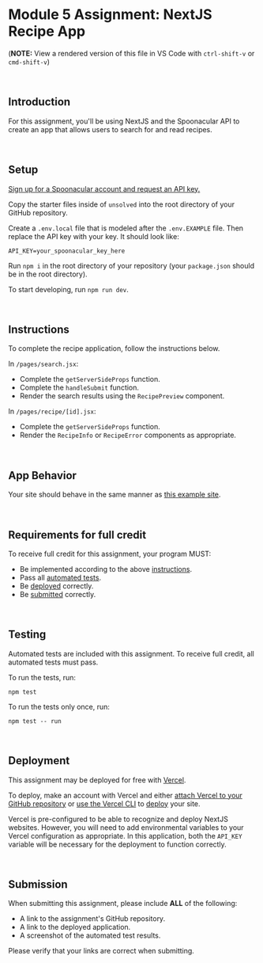 # Module 5 Assignment: NextJS Recipe App

(**NOTE:** View a rendered version of this file in VS Code with `ctrl-shift-v` or `cmd-shift-v`)

&nbsp;
## Introduction

For this assignment, you'll be using NextJS and the Spoonacular API to create an app that allows users to search for and read recipes.

&nbsp;
## Setup

[Sign up for a Spoonacular account and request an API key.](https://spoonacular.com/food-api/console#Dashboard)

Copy the starter files inside of `unsolved` into the root directory of your GitHub repository.

Create a `.env.local` file that is modeled after the `.env.EXAMPLE` file. Then replace the API key with your key. It should look like:

```
API_KEY=your_spoonacular_key_here
```

Run `npm i` in the root directory of your repository (your `package.json` should be in the root directory).

To start developing, run `npm run dev`.

&nbsp;
## Instructions

To complete the recipe application, follow the instructions below.

In `/pages/search.jsx`:
- Complete the `getServerSideProps` function.
- Complete the `handleSubmit` function.
- Render the search results using the `RecipePreview` component.

In `/pages/recipe/[id].jsx`:
- Complete the `getServerSideProps` function.
- Render the `RecipeInfo` or `RecipeError` components as appropriate.

&nbsp;
## App Behavior

Your site should behave in the same manner as [this example site](https://yummy-recipe-example.vercel.app/).

&nbsp;
## Requirements for full credit

To receive full credit for this assignment, your program MUST:

  * Be implemented according to the above [instructions](#instructions).
  * Pass all [automated tests](#testing).
  * Be [deployed](#deployment) correctly.
  * Be [submitted](#submission) correctly. 

&nbsp;
## Testing

Automated tests are included with this assignment. To receive full credit, all automated tests must pass.

To run the tests, run:

```
npm test
```

To run the tests only once, run:

```
npm test -- run
```

&nbsp;
## Deployment

This assignment may be deployed for free with [Vercel](https://vercel.com/docs).

To deploy, make an account with Vercel and either [attach Vercel to your GitHub repository](https://vercel.com/docs/concepts/get-started/deploy#create-and-deploy-a-project) or [use the Vercel CLI](https://vercel.com/docs/cli) to [deploy](https://vercel.com/docs/cli/deploy) your site.

Vercel is pre-configured to be able to recognize and deploy NextJS websites. However, you will need to add environmental variables to your Vercel configuration as appropriate. In this application, both the `API_KEY` variable will be necessary for the deployment to function correctly. 

&nbsp;
## Submission

When submitting this assignment, please include **ALL** of the following:

  * A link to the assignment's GitHub repository.
  * A link to the deployed application.
  * A screenshot of the automated test results.

Please verify that your links are correct when submitting.

